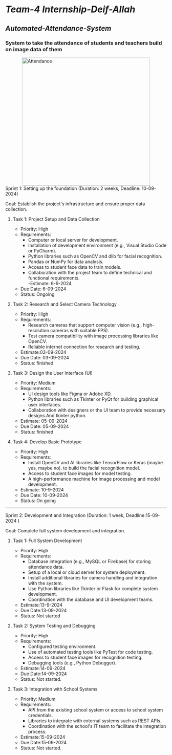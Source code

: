 # *Team-4 Internship-Deif-Allah*
## *Automated-Attendance-System*
### System to take the attendance of  students and teachers build on image data of them

<div style="display: flex; justify-content: center;">
  <img src="https://github.com/user-attachments/assets/a6678a71-22c6-4f18-a5c1-3dcc77ad3a74" alt="Attendance" width="400" height="auto"/>
</div>
Sprint 1: Setting up the foundation (Duration: 2 weeks, Deadline: 10-09-2024)

Goal: Establish the project's infrastructure and ensure proper data collection.

1. Task 1: Project Setup and Data Collection  
   - Priority: High  
   - Requirements:
     - Computer or local server for development.
     - Installation of development environment (e.g., Visual Studio Code or PyCharm).
     - Python libraries such as OpenCV and dlib for facial recognition.
     - Pandas or NumPy for data analysis.
     - Access to student face data to train models.
     - Collaboration with the project team to define technical and functional requirements.  
   -Estimate: 6-9-2024
   - Due Date: 6-09-2024  
   - Status: Ongoing  

2. Task 2: Research and Select Camera Technology  
   - Priority: High  
   - Requirements:
     - Research cameras that support computer vision (e.g., high-resolution cameras with suitable FPS).
     - Test camera compatibility with image processing libraries like OpenCV.
     - Reliable internet connection for research and testing.  
   - Estimate:03-09-2024
   - Due Date: 03-09-2024  
   - Status: finished

3. Task 3: Design the User Interface (UI)  
   - Priority: Medium  
   - Requirements:
     - UI design tools like Figma or Adobe XD.
     - Python libraries such as Tkinter or PyQt for building graphical user interfaces.
     - Collaboration with designers or the UI team to provide necessary designs.And tkinter python.
   - Estimate: 05-09-2024
   - Due Date: 05-09-2024
   - Status: finished

4. Task 4: Develop Basic Prototype  
   - Priority: High  
   - Requirements:
     - Install OpenCV and AI libraries like TensorFlow or Keras (maybe yes, maybe no). to build the facial recognition model.
     - Access to student face images for model testing.
     - A high-performance machine for image processing and model development.  
   - Estimate: 10-9-2024
   - Due Date: 10-09-2024  
   - Status: On going

---

Sprint 2: Development and Integration (Duration: 1 week, Deadline:15-09-2024 )

Goal: Complete full system development and integration.

1. Task 1: Full System Development  
   - Priority: High  
   - Requirements:
     - Database integration (e.g., MySQL or Firebase) for storing attendance data.
     - Setup of a local or cloud server for system deployment.
     - Install additional libraries for camera handling and integration with the system.
     - Use Python libraries like Tkinter or Flask for complete system development.
     - Coordination with the database and UI development teams.  
   - Estimate:13-9-2024
   - Due Date:13-09-2024
   - Status: Not started  

2. Task 2: System Testing and Debugging  
   - Priority: High  
   - Requirements:
     - Configured testing environment.
     - Use of automated testing tools like PyTest for code testing.
     - Access to student face images for recognition testing.
     - Debugging tools (e.g., Python Debugger).  
   - Estimate:14-09-2024
   - Due Date:14-09-2024  
   - Status: Not started.

3. Task 3: Integration with School Systems  
   - Priority: Medium  
   - Requirements:
     - API from the existing school system or access to school system credentials.
     - Libraries to integrate with external systems such as REST APIs.
     - Coordination with the school's IT team to facilitate the integration process.  
   - Estimate:15-09-2024
   - Due Date:15-09-2024
   - Status: Not started.

